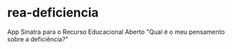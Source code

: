 # rea-deficiencia
App Sinatra para o Recurso Educacional Aberto "Qual é o meu pensamento sobre a deficiência?"
